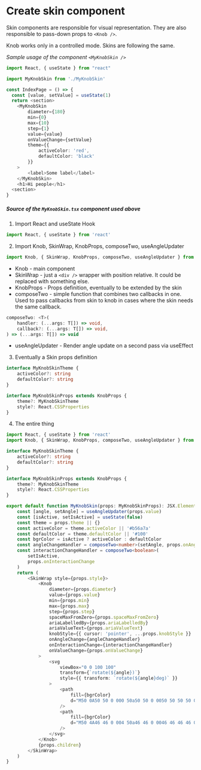 # Create skin component
Skin components are responsible for visual representation.
They are also responsible to pass-down props to `<Knob />`.

Knob works only in a controlled mode. Skins are following the same.

*Sample usage of the component `<MyKnobSkin />`*

```typescript
import React, { useState } from "react"

import MyKnobSkin from './MyKnobSkin'

const IndexPage = () => {
  const [value, setValue] = useState(1)
  return <section>
    <MyKnobSkin
        diameter={180}
        min={0}
        max={10}
        step={1}
        value={value}
        onValueChange={setValue}
        theme={{
            activeColor: 'red',
            defaultColor: 'black'
        }}
    >
        <label>Some label</label>
    </MyKnobSkin>
    <h1>Hi people</h1>
  <section>
}
```

##### Source of the `MyKnobSkin.tsx` component used above

1. Import React and useState Hook
```typescript
import React, { useState } from 'react'
```
2. Import Knob, SkinWrap, KnobProps, composeTwo, useAngleUpdater
```typescript
import Knob, { SkinWrap, KnobProps, composeTwo, useAngleUpdater } from 'react-dial-knob'
```
* Knob - main component
* SkinWrap - just a `<div />` wrapper with position relative. It could be replaced with something else.
* KnobProps - Props definition, eventually to be extended by the skin
* composeTwo - simple function that combines two callbacks in one. Used to pass callbacks from skin to knob in cases where the skin needs the same callback.
```typescript
composeTwo: <T>(
    handler: (...args: T[]) => void,
    callback?: (...args: T[]) => void,
) => (...args: T[]) => void
```
* useAngleUpdater - Render angle update on a second pass via useEffect

3. Eventually a Skin props definition
```typescript
interface MyKnobSkinTheme {
    activeColor?: string
    defaultColor?: string
}

interface MyKnobSkinProps extends KnobProps {
    theme?: MyKnobSkinTheme
    style?: React.CSSProperties
}
```

4. The entire thing
```typescript
import React, { useState } from 'react'
import Knob, { SkinWrap, KnobProps, composeTwo, useAngleUpdater } from 'react-dial-knob'

interface MyKnobSkinTheme {
    activeColor?: string
    defaultColor?: string
}

interface MyKnobSkinProps extends KnobProps {
    theme?: MyKnobSkinTheme
    style?: React.CSSProperties
}

export default function MyKnobSkin(props: MyKnobSkinProps): JSX.Element {
    const [angle, setAngle] = useAngleUpdater(props.value)
    const [isActive, setIsActive] = useState(false)
    const theme = props.theme || {}
    const activeColor = theme.activeColor || '#b56a7a'
    const defaultColor = theme.defaultColor || '#100'
    const bgrColor = isActive ? activeColor : defaultColor
    const angleChangeHandler = composeTwo<number>(setAngle, props.onAngleChange)
    const interactionChangeHandler = composeTwo<boolean>(
        setIsActive,
        props.onInteractionChange
    )
    return (
        <SkinWrap style={props.style}>
            <Knob
                diameter={props.diameter}
                value={props.value}
                min={props.min}
                max={props.max}
                step={props.step}
                spaceMaxFromZero={props.spaceMaxFromZero}
                ariaLabelledBy={props.ariaLabelledBy}
                ariaValueText={props.ariaValueText}
                knobStyle={{ cursor: 'pointer', ...props.knobStyle }}
                onAngleChange={angleChangeHandler}
                onInteractionChange={interactionChangeHandler}
                onValueChange={props.onValueChange}
            >
                <svg
                    viewBox="0 0 100 100"
                    transform={`rotate(${angle})`}
                    style={{ transform: `rotate(${angle}deg)` }}
                >
                    <path
                        fill={bgrColor}
                        d="M50 0A50 50 0 000 50a50 50 0 0050 50 50 50 0 0050-50A50 50 0 0050 0zm0 2a48 48 0 0148 48 48 48 0 01-48 48A48 48 0 012 50 48 48 0 0150 2z"
                    />
                    <path
                        fill={bgrColor}
                        d="M50 4A46 46 0 004 50a46 46 0 0046 46 46 46 0 0046-46A46 46 0 0050 4zm0 2.141a4.276 4.276 0 014.276 4.277A4.276 4.276 0 0150 14.694a4.276 4.276 0 01-4.276-4.276A4.276 4.276 0 0150 6.141z"
                    />
                </svg>
            </Knob>
            {props.children}
        </SkinWrap>
    )
}
```
